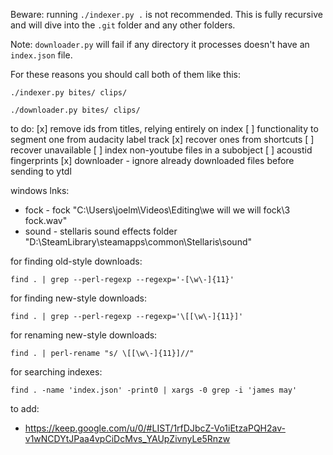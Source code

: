 Beware: running `./indexer.py .` is not recommended. This is fully recursive and will dive into the `.git` folder and any other folders.

Note: `downloader.py` will fail if any directory it processes doesn't have an `index.json` file.

For these reasons you should call both of them like this:
```shell
./indexer.py bites/ clips/
```
```shell
./downloader.py bites/ clips/
```

to do:
[x] remove ids from titles, relying entirely on index
[ ] functionality to segment one from audacity label track
[x] recover ones from shortcuts
[ ] recover unavailable
[ ] index non-youtube files in a subobject
    [ ] acoustid fingerprints
[x] downloader - ignore already downloaded files before sending to ytdl


windows lnks:
- fock - fock "C:\Users\joelm\Videos\Editing\we will we will fock\3 fock.wav"
- sound - stellaris sound effects folder "D:\SteamLibrary\steamapps\common\Stellaris\sound"

for finding old-style downloads:
```shell
find . | grep --perl-regexp --regexp='-[\w\-]{11}'
```
for finding new-style downloads:
```shell
find . | grep --perl-regexp --regexp='\[[\w\-]{11}]'
```
for renaming new-style downloads:
```shell
find . | perl-rename "s/ \[[\w\-]{11}]//"
```

for searching indexes:
```shell
find . -name 'index.json' -print0 | xargs -0 grep -i 'james may'
```

to add:
- https://keep.google.com/u/0/#LIST/1rfDJbcZ-Vo1iEtzaPQH2av-v1wNCDYtJPaa4vpCiDcMvs_YAUpZivnyLe5Rnzw
